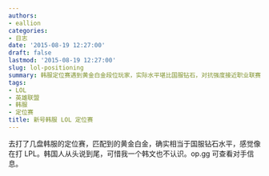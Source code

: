 ```yaml
---
authors:
- eallion
categories:
- 日志
date: '2015-08-19 12:27:00'
draft: false
lastmod: '2015-08-19 12:27:00'
slug: lol-positioning
summary: 韩服定位赛遇到黄金白金段位玩家，实际水平堪比国服钻石，对抗强度接近职业联赛。全程韩文交流但看不懂，通过op.gg能查对手战绩。
tags:
- LOL
- 英雄联盟
- 韩服
- 定位赛
title: 新号韩服 LOL 定位赛
---
```


去打了几盘韩服的定位赛，匹配到的黄金白金，确实相当于国服钻石水平，感觉像在打 LPL。韩国人从头说到尾，可惜我一个韩文也不认识。op.gg 可查看对手信息。